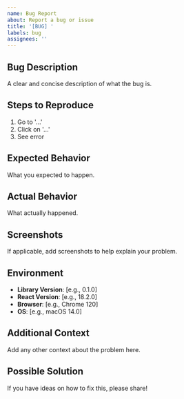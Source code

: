 ```yaml
---
name: Bug Report
about: Report a bug or issue
title: '[BUG] '
labels: bug
assignees: ''
---
```


## Bug Description
A clear and concise description of what the bug is.

## Steps to Reproduce
1. Go to '...'
2. Click on '...'
3. See error

## Expected Behavior
What you expected to happen.

## Actual Behavior
What actually happened.

## Screenshots
If applicable, add screenshots to help explain your problem.

## Environment
- **Library Version**: [e.g., 0.1.0]
- **React Version**: [e.g., 18.2.0]
- **Browser**: [e.g., Chrome 120]
- **OS**: [e.g., macOS 14.0]

## Additional Context
Add any other context about the problem here.

## Possible Solution
If you have ideas on how to fix this, please share!

